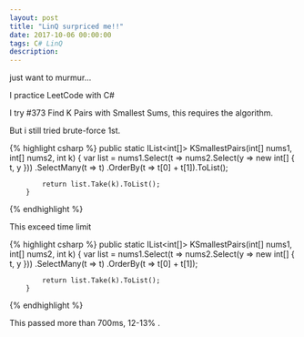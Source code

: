 ```yaml
---
layout: post
title: "LinQ surpriced me!!"
date: 2017-10-06 00:00:00
tags: C# LinQ
description: 
---
```


just want to murmur...

I practice LeetCode with C#

I try #373 Find K Pairs with Smallest Sums, this requires the algorithm.

But i still tried brute-force 1st.

{% highlight csharp %}
    public static IList<int[]> KSmallestPairs(int[] nums1, int[] nums2, int k)
        {
            var list = nums1.Select(t => nums2.Select(y => new int[] { t, y }))
                .SelectMany(t => t)
                .OrderBy(t => t[0] + t[1]).ToList();
                
            return list.Take(k).ToList();
        }

{% endhighlight %}

This exceed time limit

{% highlight csharp %}
    public static IList<int[]> KSmallestPairs(int[] nums1, int[] nums2, int k)
        {
            var list = nums1.Select(t => nums2.Select(y => new int[] { t, y }))
                .SelectMany(t => t)
                .OrderBy(t => t[0] + t[1]);
                
            return list.Take(k).ToList();
        }

{% endhighlight %}

This passed more than 700ms, 12-13% . 